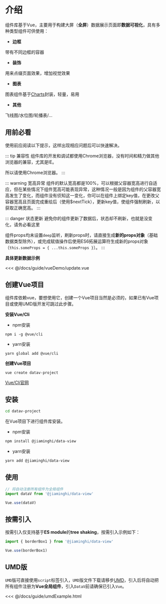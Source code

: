 # 介绍

组件库基于Vue<react-page-btn />，主要用于构建大屏（**全屏**）数据展示页面即**数据可视化**，具有多种类型组件可供使用：

* **边框**

带有不同边框的容器

* **装饰**

用来点缀页面效果，增加视觉效果

* **图表**

图表组件基于[Charts](http://charts.jiaminghi.com)封装，轻量，易用

* **其他**

飞线图/水位图/轮播表/...

## 用前必看

使用前应阅读以下提示，这样出现相应问题后可以快速解决。

::: tip 兼容性
组件库的开发和调试都使用Chrome浏览器，没有时间和精力做其他浏览器的兼容，尤其是IE。

所以请使用Chrome浏览器。
:::

::: warning 宽高异常
组件的默认宽高都是100%，可以根据父容器宽高进行自适应，但在某些情况下组件宽高可能表现异常，这种情况一般是因为组件的父容器宽高发生了变化，而组件没有侦知这一变化，你可以在组件上绑定key值，在更改父容器宽高且页面完成重绘后（使用$nextTick），更新key值，使组件强制刷新，以获取正确宽高。
:::

::: danger 状态更新
避免你的组件更新了数据后，状态却不刷新，也就是没变化，请务必看这里

组件props均未设置`deep`监听，刷新props时，请直接生成**新的props对象**（基础数据类型除外），或完成赋值操作后使用ES6拓展运算符生成新的props对象（`this.someProps = { ...this.someProps }`）。
:::

**具体更新数据示例**

<fold-box title="点击以展示/隐藏示例">
<<< @/docs/guide/vueDemo/update.vue
</fold-box>

## 创建Vue项目

组件库依赖vue，要想使用它，创建一个Vue项目当然是必须的，如果已有Vue项目或使用UMD版开发可跳过此步骤。

**安装Vue/Cli**

* npm安装

```
npm i -g @vue/cli
```

* yarn安装

```
yarn global add @vue/cli
```

**创建Vue项目**

```
vue create datav-project
```

[Vue/Cli官网](https://cli.vuejs.org/zh/)

## 安装

```sh
cd datav-project
```
在Vue项目下进行组件库安装。

* npm安装

```sh
npm install @jiaminghi/data-view
```

* yarn安装

```sh
yarn add @jiaminghi/data-view
```

## 使用

```js
// 将自动注册所有组件为全局组件
import dataV from '@jiaminghi/data-view'

Vue.use(dataV)
```

## 按需引入

按需引入仅支持基于**ES module**的**tree shaking**，按需引入示例如下：

```js
import { borderBox1 } from '@jiaminghi/data-view'

Vue.use(borderBox1)
```

## UMD版

`UMD`版可直接使用`script`标签引入，`UMD`版文件下载请移步[UMD](https://github.com/jiaming743/DataV/tree/master/dist)，引入后将自动把所有组件注册为**Vue全局组件**，引入`DataV`前请确保已引入`Vue`。

<fold-box title="点击以展示/隐藏UMD版使用示例">
<<< @/docs/guide/umdExample.html
</fold-box>
